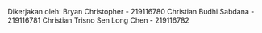 Dikerjakan oleh:
Bryan Christopher - 219116780
Christian Budhi Sabdana - 219116781
Christian Trisno Sen Long Chen - 219116782
